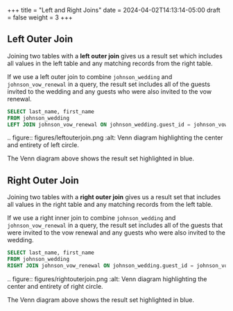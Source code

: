 +++
title = "Left and Right Joins"
date = 2024-04-02T14:13:14-05:00
draft = false
weight = 3
+++

## Left Outer Join

Joining two tables with a **left outer join** gives us a result set which
includes all values in the left table and any matching records from the right
table.

If we use a left outer join to combine `johnson_wedding` and `johnson_vow_renewal` in a query, the result set includes all of the guests invited to the wedding and any guests who were also invited to the vow renewal.

```sql {linenos=table}
SELECT last_name, first_name
FROM johnson_wedding
LEFT JOIN johnson_vow_renewal ON johnson_wedding.guest_id = johnson_vow_renewal.guest_id;
```

.. figure:: figures/leftouterjoin.png
   :alt: Venn diagram highlighting the center and entirety of left circle.

The Venn diagram above shows the result set highlighted in blue.

## Right Outer Join

Joining two tables with a **right outer join** gives us a result set that
includes all values in the right table and any matching records from the left
table.

If we use a right inner join to combine `johnson_wedding` and `johnson_vow_renewal` in a query, the result set includes all of the guests that were invited to the vow renewal and any guests who were also invited to the wedding.

```sql {linenos=table}
SELECT last_name, first_name
FROM johnson_wedding
RIGHT JOIN johnson_vow_renewal ON johnson_wedding.guest_id = johnson_vow_renewal.guest_id;
```

.. figure:: figures/rightouterjoin.png
   :alt: Venn diagram highlighting the center and entirety of right circle.

The Venn diagram above shows the result set highlighted in blue.
